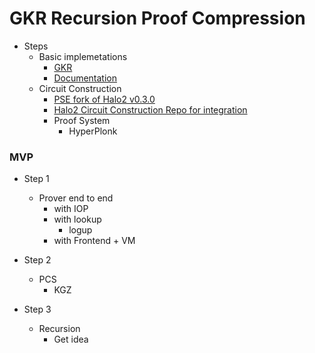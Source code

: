 # GKR Recursion Proof Compression

- Steps
  - Basic implemetations
    - [GKR](./basic)
    - [Documentation](./gkr/Readme.md)
  - Circuit Construction
    - [PSE fork of Halo2 v0.3.0](https://github.com/privacy-scaling-explorations/halo2/tree/v0.3.0/halo2)
    - [Halo2 Circuit Construction Repo for integration](https://github.com/poly-layer/halo2)
    - Proof System
      - HyperPlonk

### MVP

- Step 1
  - Prover end to end
    - with IOP
    - with lookup
      - logup
    - with Frontend + VM

- Step 2
  - PCS
    - KGZ

- Step 3
  - Recursion
    - Get idea